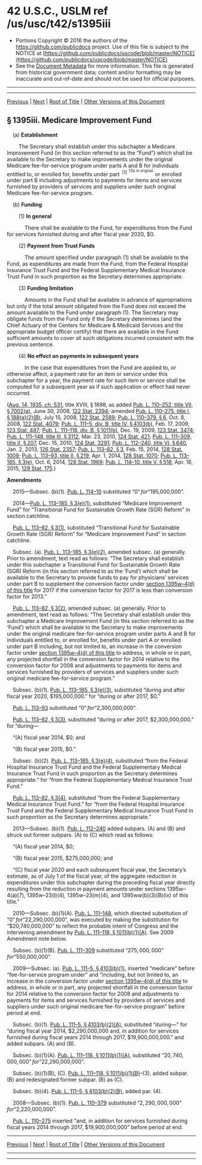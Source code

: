 ---
---

# 42 U.S.C., USLM ref /us/usc/t42/s1395iii

* Portions Copyright © 2016 the authors of the https://github.com/publicdocs project.
  Use of this file is subject to the NOTICE at [https://github.com/publicdocs/uscode/blob/master/NOTICE](https://github.com/publicdocs/uscode/blob/master/NOTICE)
* See the [Document Metadata](././../../../../../..//README.md) for more information.
  This file is generated from historical government data; content and/or formatting may be inaccurate and out-of-date and should not be used for official purposes.

----------
----------

[Previous](./../../../../../..//us/usc/t42/ch7/schXVIII/ptE/m__us_usc_t42_s1395hhh.md) | [Next](./../../../../../..//us/usc/t42/ch7/schXVIII/ptE/m__us_usc_t42_s1395jjj.md) | [Root of Title](./../../../../../../) | [Other Versions of this Document](https://publicdocs.github.io/go/links?ns=uslm&ref=%2Fus%2Fusc%2Ft42%2Fs1395iii)

## § 1395iii. Medicare Improvement Fund

    (a) __Establishment__ 

        The Secretary shall establish under this subchapter a Medicare Improvement Fund (in this section referred to as the “Fund”) which shall be available to the Secretary to make improvements under the original Medicare fee-for-service program under parts A and B for individuals entitled to, or enrolled for, benefits under part  <sup>\[1\]</sup>  <sup><sup> 1 So in original. </sup></sup>  or enrolled under part B including adjustments to payments for items and services furnished by providers of services and suppliers under such original Medicare fee-for-service program.

    (b) __Funding__ 

        (1) __In general__ 

            There shall be available to the Fund, for expenditures from the Fund for services furnished during and after fiscal year 2020, $0.

        (2) __Payment from Trust Funds__ 

            The amount specified under paragraph (1) shall be available to the Fund, as expenditures are made from the Fund, from the Federal Hospital Insurance Trust Fund and the Federal Supplementary Medical Insurance Trust Fund in such proportion as the Secretary determines appropriate.

        (3) __Funding limitation__ 

            Amounts in the Fund shall be available in advance of appropriations but only if the total amount obligated from the Fund does not exceed the amount available to the Fund under paragraph (1). The Secretary may obligate funds from the Fund only if the Secretary determines (and the Chief Actuary of the Centers for Medicare & Medicaid Services and the appropriate budget officer certify) that there are available in the Fund sufficient amounts to cover all such obligations incurred consistent with the previous sentence.

        (4) __No effect on payments in subsequent years__ 

            In the case that expenditures from the Fund are applied to, or otherwise affect, a payment rate for an item or service under this subchapter for a year, the payment rate for such item or service shall be computed for a subsequent year as if such application or effect had never occurred.

([Aug. 14, 1935, ch. 531][/us/act/1935-08-14/ch531], title XVIII, § 1898, as added [Pub. L. 110–252, title VII, § 7002(a)][/us/pl/110/252/s7002/a], June 30, 2008, [122 Stat. 2394][/us/stat/122/2394]; amended [Pub. L. 110–275, title I, § 188(a)(2)(B)][/us/pl/110/275/s188/a/2/B], July 15, 2008, [122 Stat. 2589][/us/stat/122/2589]; [Pub. L. 110–379, § 6][/us/pl/110/379/s6], Oct. 8, 2008, [122 Stat. 4079][/us/stat/122/4079]; [Pub. L. 111–5, div. B, title IV, § 4103(b)][/us/pl/111/5/s4103/b], Feb. 17, 2009, [123 Stat. 487][/us/stat/123/487]; [Pub. L. 111–118, div. B, § 1011(b)][/us/pl/111/118/s1011/b], Dec. 19, 2009, [123 Stat. 3474][/us/stat/123/3474]; [Pub. L. 111–148, title III, § 3112][/us/pl/111/148/s3112], Mar. 23, 2010, [124 Stat. 421][/us/stat/124/421]; [Pub. L. 111–309, title II, § 207][/us/pl/111/309/s207], Dec. 15, 2010, [124 Stat. 3291][/us/stat/124/3291]; [Pub. L. 112–240, title VI, § 640][/us/pl/112/240/s640], Jan. 2, 2013, [126 Stat. 2357][/us/stat/126/2357]; [Pub. L. 113–82, § 3][/us/pl/113/82/s3], Feb. 15, 2014, [128 Stat. 1009][/us/stat/128/1009]; [Pub. L. 113–93, title II, § 219][/us/pl/113/93/s219], Apr. 1, 2014, [128 Stat. 1070][/us/stat/128/1070]; [Pub. L. 113–185, § 3(e)][/us/pl/113/185/s3/e], Oct. 6, 2014, [128 Stat. 1969][/us/stat/128/1969]; [Pub. L. 114–10, title V, § 518][/us/pl/114/10/s518], Apr. 16, 2015, [129 Stat. 175][/us/stat/129/175].)

 __Amendments__ 

    2015—Subsec. (b)(1). [Pub. L. 114–10][/us/pl/114/10] substituted “$0” for “$195,000,000”.

    2014—[Pub. L. 113–185, § 3(e)(1)][/us/pl/113/185/s3/e/1], substituted “Medicare Improvement Fund” for “Transitional Fund for Sustainable Growth Rate (SGR) Reform” in section catchline.

    [Pub. L. 113–82, § 3(1)][/us/pl/113/82/s3/1], substituted “Transitional Fund for Sustainable Growth Rate (SGR) Reform” for “Medicare Improvement Fund” in section catchline.

    Subsec. (a). [Pub. L. 113–185, § 3(e)(2)][/us/pl/113/185/s3/e/2], amended subsec. (a) generally. Prior to amendment, text read as follows: “The Secretary shall establish under this subchapter a Transitional Fund for Sustainable Growth Rate (SGR) Reform (in this section referred to as the ‘Fund’) which shall be available to the Secretary to provide funds to pay for physicians’ services under part B to supplement the conversion factor under [section 1395w–4(d) of this title][/us/usc/t42/s1395w–4/d] for 2017 if the conversion factor for 2017 is less than conversion factor for 2013.”

    [Pub. L. 113–82, § 3(2)][/us/pl/113/82/s3/2], amended subsec. (a) generally. Prior to amendment, text read as follows: “The Secretary shall establish under this subchapter a Medicare Improvement Fund (in this section referred to as the ‘Fund’) which shall be available to the Secretary to make improvements under the original medicare fee-for-service program under parts A and B for individuals entitled to, or enrolled for, benefits under part A or enrolled under part B including, but not limited to, an increase in the conversion factor under [section 1395w–4(d) of this title][/us/usc/t42/s1395w–4/d] to address, in whole or in part, any projected shortfall in the conversion factor for 2014 relative to the conversion factor for 2008 and adjustments to payments for items and services furnished by providers of services and suppliers under such original medicare fee-for-service program.”

    Subsec. (b)(1). [Pub. L. 113–185, § 3(e)(3)][/us/pl/113/185/s3/e/3], substituted “during and after fiscal year 2020, $195,000,000.” for “during or after 2017, $0.”

    [Pub. L. 113–93][/us/pl/113/93] substituted “$0” for “$2,300,000,000”.

    [Pub. L. 113–82, § 3(3)][/us/pl/113/82/s3/3], substituted “during or after 2017, $2,300,000,000.” for “during—

    “(A) fiscal year 2014, $0; and

    “(B) fiscal year 2015, $0.”

    Subsec. (b)(2). [Pub. L. 113–185, § 3(e)(4)][/us/pl/113/185/s3/e/4], substituted “from the Federal Hospital Insurance Trust Fund and the Federal Supplementary Medical Insurance Trust Fund in such proportion as the Secretary determines appropriate.” for “from the Federal Supplementary Medical Insurance Trust Fund.”

    [Pub. L. 113–82, § 3(4)][/us/pl/113/82/s3/4], substituted “from the Federal Supplementary Medical Insurance Trust Fund.” for “from the Federal Hospital Insurance Trust Fund and the Federal Supplementary Medical Insurance Trust Fund in such proportion as the Secretary determines appropriate.”

    2013—Subsec. (b)(1). [Pub. L. 112–240][/us/pl/112/240] added subpars. (A) and (B) and struck out former subpars. (A) to (C) which read as follows:

    “(A) fiscal year 2014, $0;

    “(B) fiscal year 2015, $275,000,000; and

    “(C) fiscal year 2020 and each subsequent fiscal year, the Secretary’s estimate, as of July 1 of the fiscal year, of the aggregate reduction in expenditures under this subchapter during the preceding fiscal year directly resulting from the reduction in payment amounts under sections 1395w–4(a)(7), 1395w–23(l)(4), 1395w–23(m)(4), and 1395ww(b)(3)(B)(ix) of this title.”

    2010—Subsec. (b)(1)(A). [Pub. L. 111–148][/us/pl/111/148], which directed substitution of “$0” for “$22,290,000,000”, was executed by making the substitution for “$20,740,000,000” to reflect the probable intent of Congress and the intervening amendment by [Pub. L. 111–118, § 1011(b)(1)(A)][/us/pl/111/118/s1011/b/1/A]. See 2009 Amendment note below.

    Subsec. (b)(1)(B). [Pub. L. 111–309][/us/pl/111/309] substituted “$275,000,000” for “$550,000,000”.

    2009—Subsec. (a). [Pub. L. 111–5, § 4103(b)(1)][/us/pl/111/5/s4103/b/1], inserted “medicare” before “fee-for-service program under” and “including, but not limited to, an increase in the conversion factor under [section 1395w–4(d) of this title][/us/usc/t42/s1395w–4/d] to address, in whole or in part, any projected shortfall in the conversion factor for 2014 relative to the conversion factor for 2008 and adjustments to payments for items and services furnished by providers of services and suppliers under such original medicare fee-for-service program” before period at end.

    Subsec. (b)(1). [Pub. L. 111–5, § 4103(b)(2)(A)][/us/pl/111/5/s4103/b/2/A], substituted “during—” for “during fiscal year 2014, $2,290,000,000 and, in addition for services furnished during fiscal years 2014 through 2017, $19,900,000,000.” and added subpars. (A) and (B).

    Subsec. (b)(1)(A). [Pub. L. 111–118, § 1011(b)(1)(A)][/us/pl/111/118/s1011/b/1/A], substituted “$20,740,000,000” for “$22,290,000,000”.

    Subsec. (b)(1)(B), (C). [Pub. L. 111–118, § 1011(b)(1)(B)][/us/pl/111/118/s1011/b/1/B]–(3), added subpar. (B) and redesignated former subpar. (B) as (C).

    Subsec. (b)(4). [Pub. L. 111–5, § 4103(b)(2)(B)][/us/pl/111/5/s4103/b/2/B], added par. (4).

    2008—Subsec. (b)(1). [Pub. L. 110–379][/us/pl/110/379] substituted “$2,290,000,000” for “$2,220,000,000”.

    [Pub. L. 110–275][/us/pl/110/275] inserted “and, in addition for services furnished during fiscal years 2014 through 2017, $19,900,000,000” before period at end.

----------

[Previous](./../../../../../..//us/usc/t42/ch7/schXVIII/ptE/m__us_usc_t42_s1395hhh.md) | [Next](./../../../../../..//us/usc/t42/ch7/schXVIII/ptE/m__us_usc_t42_s1395jjj.md) | [Root of Title](./../../../../../../) | [Other Versions of this Document](https://publicdocs.github.io/go/links?ns=uslm&ref=%2Fus%2Fusc%2Ft42%2Fs1395iii)

----------
----------

[/us/act/1935-08-14/ch531]: https://publicdocs.github.io/go/links?ns=uslm&ref=%2Fus%2Fact%2F1935-08-14%2Fch531
[/us/pl/110/252/s7002/a]: https://publicdocs.github.io/go/links?ns=uslm&ref=%2Fus%2Fpl%2F110%2F252%2Fs7002%2Fa
[/us/stat/122/2394]: https://publicdocs.github.io/go/links?ns=uslm&ref=%2Fus%2Fstat%2F122%2F2394
[/us/pl/110/275/s188/a/2/B]: https://publicdocs.github.io/go/links?ns=uslm&ref=%2Fus%2Fpl%2F110%2F275%2Fs188%2Fa%2F2%2FB
[/us/stat/122/2589]: https://publicdocs.github.io/go/links?ns=uslm&ref=%2Fus%2Fstat%2F122%2F2589
[/us/pl/110/379/s6]: https://publicdocs.github.io/go/links?ns=uslm&ref=%2Fus%2Fpl%2F110%2F379%2Fs6
[/us/stat/122/4079]: https://publicdocs.github.io/go/links?ns=uslm&ref=%2Fus%2Fstat%2F122%2F4079
[/us/pl/111/5/s4103/b]: https://publicdocs.github.io/go/links?ns=uslm&ref=%2Fus%2Fpl%2F111%2F5%2Fs4103%2Fb
[/us/stat/123/487]: https://publicdocs.github.io/go/links?ns=uslm&ref=%2Fus%2Fstat%2F123%2F487
[/us/pl/111/118/s1011/b]: https://publicdocs.github.io/go/links?ns=uslm&ref=%2Fus%2Fpl%2F111%2F118%2Fs1011%2Fb
[/us/stat/123/3474]: https://publicdocs.github.io/go/links?ns=uslm&ref=%2Fus%2Fstat%2F123%2F3474
[/us/pl/111/148/s3112]: https://publicdocs.github.io/go/links?ns=uslm&ref=%2Fus%2Fpl%2F111%2F148%2Fs3112
[/us/stat/124/421]: https://publicdocs.github.io/go/links?ns=uslm&ref=%2Fus%2Fstat%2F124%2F421
[/us/pl/111/309/s207]: https://publicdocs.github.io/go/links?ns=uslm&ref=%2Fus%2Fpl%2F111%2F309%2Fs207
[/us/stat/124/3291]: https://publicdocs.github.io/go/links?ns=uslm&ref=%2Fus%2Fstat%2F124%2F3291
[/us/pl/112/240/s640]: https://publicdocs.github.io/go/links?ns=uslm&ref=%2Fus%2Fpl%2F112%2F240%2Fs640
[/us/stat/126/2357]: https://publicdocs.github.io/go/links?ns=uslm&ref=%2Fus%2Fstat%2F126%2F2357
[/us/pl/113/82/s3]: https://publicdocs.github.io/go/links?ns=uslm&ref=%2Fus%2Fpl%2F113%2F82%2Fs3
[/us/stat/128/1009]: https://publicdocs.github.io/go/links?ns=uslm&ref=%2Fus%2Fstat%2F128%2F1009
[/us/pl/113/93/s219]: https://publicdocs.github.io/go/links?ns=uslm&ref=%2Fus%2Fpl%2F113%2F93%2Fs219
[/us/stat/128/1070]: https://publicdocs.github.io/go/links?ns=uslm&ref=%2Fus%2Fstat%2F128%2F1070
[/us/pl/113/185/s3/e]: https://publicdocs.github.io/go/links?ns=uslm&ref=%2Fus%2Fpl%2F113%2F185%2Fs3%2Fe
[/us/stat/128/1969]: https://publicdocs.github.io/go/links?ns=uslm&ref=%2Fus%2Fstat%2F128%2F1969
[/us/pl/114/10/s518]: https://publicdocs.github.io/go/links?ns=uslm&ref=%2Fus%2Fpl%2F114%2F10%2Fs518
[/us/stat/129/175]: https://publicdocs.github.io/go/links?ns=uslm&ref=%2Fus%2Fstat%2F129%2F175
[/us/pl/114/10]: https://publicdocs.github.io/go/links?ns=uslm&ref=%2Fus%2Fpl%2F114%2F10
[/us/pl/113/185/s3/e/1]: https://publicdocs.github.io/go/links?ns=uslm&ref=%2Fus%2Fpl%2F113%2F185%2Fs3%2Fe%2F1
[/us/pl/113/82/s3/1]: https://publicdocs.github.io/go/links?ns=uslm&ref=%2Fus%2Fpl%2F113%2F82%2Fs3%2F1
[/us/pl/113/185/s3/e/2]: https://publicdocs.github.io/go/links?ns=uslm&ref=%2Fus%2Fpl%2F113%2F185%2Fs3%2Fe%2F2
[/us/usc/t42/s1395w–4/d]: https://publicdocs.github.io/go/links?ns=uslm&ref=%2Fus%2Fusc%2Ft42%2Fs1395w%E2%80%934%2Fd
[/us/pl/113/82/s3/2]: https://publicdocs.github.io/go/links?ns=uslm&ref=%2Fus%2Fpl%2F113%2F82%2Fs3%2F2
[/us/usc/t42/s1395w–4/d]: https://publicdocs.github.io/go/links?ns=uslm&ref=%2Fus%2Fusc%2Ft42%2Fs1395w%E2%80%934%2Fd
[/us/pl/113/185/s3/e/3]: https://publicdocs.github.io/go/links?ns=uslm&ref=%2Fus%2Fpl%2F113%2F185%2Fs3%2Fe%2F3
[/us/pl/113/93]: https://publicdocs.github.io/go/links?ns=uslm&ref=%2Fus%2Fpl%2F113%2F93
[/us/pl/113/82/s3/3]: https://publicdocs.github.io/go/links?ns=uslm&ref=%2Fus%2Fpl%2F113%2F82%2Fs3%2F3
[/us/pl/113/185/s3/e/4]: https://publicdocs.github.io/go/links?ns=uslm&ref=%2Fus%2Fpl%2F113%2F185%2Fs3%2Fe%2F4
[/us/pl/113/82/s3/4]: https://publicdocs.github.io/go/links?ns=uslm&ref=%2Fus%2Fpl%2F113%2F82%2Fs3%2F4
[/us/pl/112/240]: https://publicdocs.github.io/go/links?ns=uslm&ref=%2Fus%2Fpl%2F112%2F240
[/us/pl/111/148]: https://publicdocs.github.io/go/links?ns=uslm&ref=%2Fus%2Fpl%2F111%2F148
[/us/pl/111/118/s1011/b/1/A]: https://publicdocs.github.io/go/links?ns=uslm&ref=%2Fus%2Fpl%2F111%2F118%2Fs1011%2Fb%2F1%2FA
[/us/pl/111/309]: https://publicdocs.github.io/go/links?ns=uslm&ref=%2Fus%2Fpl%2F111%2F309
[/us/pl/111/5/s4103/b/1]: https://publicdocs.github.io/go/links?ns=uslm&ref=%2Fus%2Fpl%2F111%2F5%2Fs4103%2Fb%2F1
[/us/usc/t42/s1395w–4/d]: https://publicdocs.github.io/go/links?ns=uslm&ref=%2Fus%2Fusc%2Ft42%2Fs1395w%E2%80%934%2Fd
[/us/pl/111/5/s4103/b/2/A]: https://publicdocs.github.io/go/links?ns=uslm&ref=%2Fus%2Fpl%2F111%2F5%2Fs4103%2Fb%2F2%2FA
[/us/pl/111/118/s1011/b/1/A]: https://publicdocs.github.io/go/links?ns=uslm&ref=%2Fus%2Fpl%2F111%2F118%2Fs1011%2Fb%2F1%2FA
[/us/pl/111/118/s1011/b/1/B]: https://publicdocs.github.io/go/links?ns=uslm&ref=%2Fus%2Fpl%2F111%2F118%2Fs1011%2Fb%2F1%2FB
[/us/pl/111/5/s4103/b/2/B]: https://publicdocs.github.io/go/links?ns=uslm&ref=%2Fus%2Fpl%2F111%2F5%2Fs4103%2Fb%2F2%2FB
[/us/pl/110/379]: https://publicdocs.github.io/go/links?ns=uslm&ref=%2Fus%2Fpl%2F110%2F379
[/us/pl/110/275]: https://publicdocs.github.io/go/links?ns=uslm&ref=%2Fus%2Fpl%2F110%2F275


